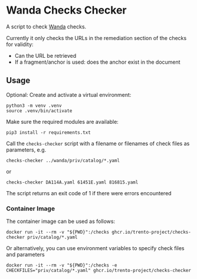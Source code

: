 # Wanda Checks Checker

A script to check [Wanda](https://github.com/trento-project/wanda) checks. 

Currently it only checks the URLs in the remediation section of the checks for validity: 
- Can the URL be retrieved
- If a fragment/anchor is used: does the anchor exist in the document

## Usage

Optional: Create and activate a virtual environment:
```
python3 -m venv .venv
source .venv/bin/activate
```

Make sure the required modules are available:
```
pip3 install -r requirements.txt
```

Call the `checks-checker` script with a filename or filenames of check files as parameters, e.g.

```
checks-checker ../wanda/priv/catalog/*.yaml
```
or
```
checks-checker DA114A.yaml 61451E.yaml 816815.yaml
```

The script returns an exit code of 1 if there were errors encountered


### Container Image

The container image can be used as follows:
```
docker run -it --rm -v "${PWD}":/checks ghcr.io/trento-project/checks-checker priv/catalog/*.yaml
```

Or alternatively, you can use environment variables to specify check files and parameters
```
docker run -it --rm -v "${PWD}":/checks -e CHECKFILES="priv/catalog/*.yaml" ghcr.io/trento-project/checks-checker 
```
